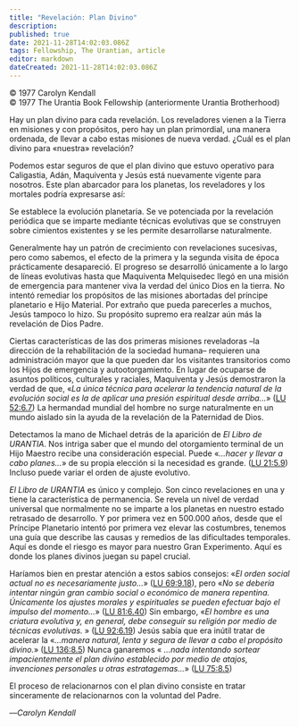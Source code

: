 ```yaml
---
title: "Revelación: Plan Divino"
description: 
published: true
date: 2021-11-28T14:02:03.086Z
tags: Fellowship, The Urantian, article
editor: markdown
dateCreated: 2021-11-28T14:02:03.086Z
---
```


<p class="v-card v-sheet theme--light grey lighten-3 px-2">© 1977 Carolyn Kendall<br>© 1977 The Urantia Book Fellowship (anteriormente Urantia Brotherhood)</p>


Hay un plan divino para cada revelación. Los reveladores vienen a la Tierra en misiones y con propósitos, pero hay un plan primordial, una manera ordenada, de llevar a cabo estas misiones de nueva verdad. ¿Cuál es el plan divino para «nuestra» revelación?

Podemos estar seguros de que el plan divino que estuvo operativo para Caligastia, Adán, Maquiventa y Jesús está nuevamente vigente para nosotros. Este plan abarcador para los planetas, los reveladores y los mortales podría expresarse así:

Se establece la evolución planetaria. Se ve potenciada por la revelación periódica que se imparte mediante técnicas evolutivas que se construyen sobre cimientos existentes y se les permite desarrollarse naturalmente.

Generalmente hay un patrón de crecimiento con revelaciones sucesivas, pero como sabemos, el efecto de la primera y la segunda visita de época prácticamente desapareció. El progreso se desarrolló únicamente a lo largo de líneas evolutivas hasta que Maquiventa Melquisedec llegó en una misión de emergencia para mantener viva la verdad del único Dios en la tierra. No intentó remediar los propósitos de las misiones abortadas del príncipe planetario e Hijo Material. Por extraño que pueda parecerles a muchos, Jesús tampoco lo hizo. Su propósito supremo era realzar aún más la revelación de Dios Padre.

Ciertas características de las dos primeras misiones reveladoras –la dirección de la rehabilitación de la sociedad humana– requieren una administración mayor que la que pueden dar los visitantes transitorios como los Hijos de emergencia y autootorgamiento. En lugar de ocuparse de asuntos políticos, culturales y raciales, Maquiventa y Jesús demostraron la verdad de que, «_La única técnica para acelerar la tendencia natural de la evolución social es la de aplicar una presión espiritual desde arriba..._» ([LU 52:6.7](/es/The_Urantia_Book/52#p6_7)) La hermandad mundial del hombre no surge naturalmente en un mundo aislado sin la ayuda de la revelación de la Paternidad de Dios.

Detectamos la mano de Michael detrás de la aparición de _El Libro de URANTIA_. Nos intriga saber que el mundo del otorgamiento terminal de un Hijo Maestro recibe una consideración especial. Puede «_...hacer y llevar a cabo planes..._» de su propia elección si la necesidad es grande. ([LU 21:5.9](/es/The_Urantia_Book/21#p5_9)) Incluso puede variar el orden de ajuste evolutivo.

_El Libro de URANTIA_ es único y complejo. Son cinco revelaciones en una y tiene la característica de permanencia. Se revela un nivel de verdad universal que normalmente no se imparte a los planetas en nuestro estado retrasado de desarrollo. Y por primera vez en 500.000 años, desde que el Príncipe Planetario intentó por primera vez elevar las costumbres, tenemos una guía que describe las causas y remedios de las dificultades temporales. Aquí es donde el riesgo es mayor para nuestro Gran Experimento. Aquí es donde los planes divinos juegan su papel crucial.

Haríamos bien en prestar atención a estos sabios consejos: «_El orden social actual no es necesariamente justo..._» ([LU 69:9.18](/es/The_Urantia_Book/69#p9_18)), pero «_No se debería intentar ningún gran cambio social o económico de manera repentina. Únicamente los ajustes morales y espirituales se pueden efectuar bajo el impulso del momento..._» ([LU 81:6.40](/es/The_Urantia_Book/81#p6_40)) Sin embargo, «_El hombre es una criatura evolutiva y, en general, debe conseguir su religión por medio de técnicas evolutivas._ » ([LU 92:6.19](/es/The_Urantia_Book/92#p6_19)) Jesús sabía que era inútil tratar de acelerar la «_...manera natural, lenta y segura de llevar a cabo el propósito divino._» ([LU 136:8.5](/es/The_Urantia_Book/136#p8_5)) Nunca ganaremos « _...nada intentando sortear impacientemente el plan divino establecido por medio de atajos, invenciones personales u otras estratagemas..._» ([LU 75:8.5](/es/The_Urantia_Book/75#p8_5))

El proceso de relacionarnos con el plan divino consiste en tratar sinceramente de relacionarnos con la voluntad del Padre.

—_Carolyn Kendall_


